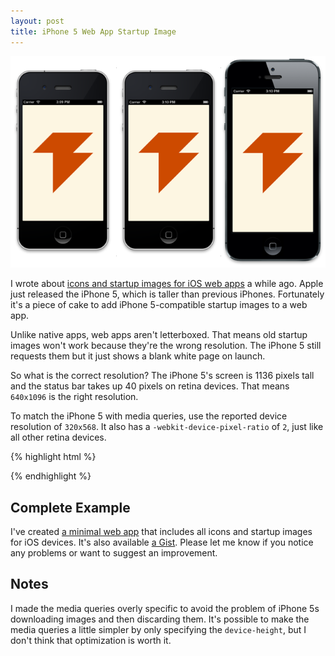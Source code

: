 ```yaml
---
layout: post
title: iPhone 5 Web App Startup Image
---
```


![iPhone comparison][1]

I wrote about [icons and startup images for iOS web apps][2] a while
ago. Apple just released the iPhone 5, which is taller than previous
iPhones. Fortunately it's a piece of cake to add iPhone 5-compatible
startup images to a web app.

Unlike native apps, web apps aren't letterboxed. That means old
startup images won't work because they're the wrong resolution. The
iPhone 5 still requests them but it just shows a blank white page
on launch.

So what is the correct resolution? The iPhone 5's screen is 1136
pixels tall and the status bar takes up 40 pixels on retina devices.
That means `640x1096` is the right resolution.

To match the iPhone 5 with media queries, use the reported device
resolution of `320x568`. It also has a `-webkit-device-pixel-ratio`
of `2`, just like all other retina devices.

{% highlight html %}
<link rel="apple-touch-startup-image"
      media="(device-width: 320px)
         and (device-height: 568px)
         and (-webkit-device-pixel-ratio: 2)"
      href="apple-touch-startup-image-640x1096.png">
{% endhighlight %}

## Complete Example

I've created [a minimal web app][3] that includes all icons and
startup images for iOS devices. It's also available [a Gist][4].
Please let me know if you notice any problems or want to suggest
an improvement.

## Notes

I made the media queries overly specific to avoid the problem of
iPhone 5s downloading images and then discarding them. It's possible
to make the media queries a little simpler by only specifying the
`device-height`, but I don't think that optimization is worth it.

[1]: /static/images/2012-09-20-iphone-comparison.png
[2]: /2012/03/27/ios-web-app-icons-and-startup-images/
[3]: /static/pages/2012-09-20-web-app.html
[4]: https://gist.github.com/2222823
